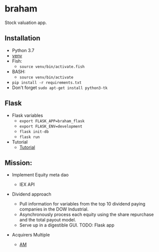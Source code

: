 # braham
Stock valuation app.

## Installation
* Python 3.7
* [venv](https://packaging.python.org/guides/installing-using-pip-and-virtualenv/)
* Fish:
    * `source venv/bin/activate.fish`
* BASH:
    * `source venv/bin/activate`
* `pip install -r requirements.txt`
* Don't forget `sudo apt-get install python3-tk`

## Flask
* Flask variables
    * `export FLASK_APP=braham_flask`
    * `export FLASK_ENV=development`
    * `flask init-db`
    * `flask run`
* Tutorial
    * [Tutorial](http://flask.pocoo.org/docs/1.0/tutorial/)

## Mission:
- Implement Equity meta dao
  - IEX API

- Dividend approach
  - Pull information for variables from the top 10 dividend paying companies
 in the DOW Industrial.
  - Asynchronously process each equity using the share repurchase  and the total
 payout model.
  - Serve up in a digestible GUI. TODO: Flask app

- Acquirers Multiple
  - [AM](https://acquirersmultiple.com/faq/)

